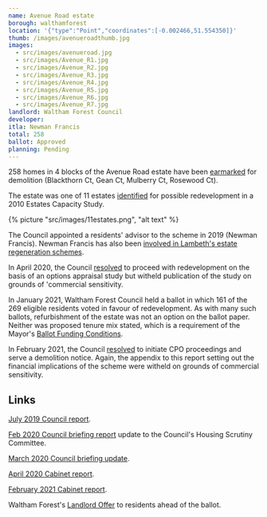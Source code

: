 ```yaml
---
name: Avenue Road estate
borough: walthamforest
location: '{"type":"Point","coordinates":[-0.002466,51.554350]}'
thumb: /images/avenueroadthumb.jpg
images:
  - src/images/avenueroad.jpg
  - src/images/Avenue_R1.jpg
  - src/images/Avenue_R2.jpg
  - src/images/Avenue_R3.jpg
  - src/images/Avenue_R4.jpg
  - src/images/Avenue_R5.jpg
  - src/images/Avenue_R6.jpg
  - src/images/Avenue_R7.jpg
landlord: Waltham Forest Council
developer:
itla: Newman Francis
total: 258
ballot: Approved
planning: Pending
---
```

258 homes in 4 blocks of the Avenue Road estate have been <a href="https://walthamforest.gov.uk/content/regeneration-avenue-road-estate-leytonstone">earmarked</a> for demolition (Blackthorn Ct, Gean Ct, Mulberry Ct, Rosewood Ct).

The estate was one of 11 estates [identified](https://democracy.walthamforest.gov.uk/documents/s10654/4.2.%20LSP%20report%20-%20Estates%20Review.pdf) for possible redevelopment in a 2010 Estates Capacity Study.

{% picture "src/images/11estates.png", "alt text" %}

The Council appointed a residents' advisor to the scheme in 2019 (Newman Francis). Newman Francis has also been [involved in Lambeth's estate regeneration schemes](http://newmanfrancis.org/projects/westbury-lambeth/).

In April 2020, the Council [resolved](https://democracy.walthamforest.gov.uk/documents/s72449/Avenue%20Road%20Estate%20Regeneration%20report.pdf) to proceed with redevelopment on the basis of an options appraisal study but witheld publication of the study on grounds of 'commercial sensitivity.

In January 2021, Waltham Forest Council held a ballot in which 161 of the 269 eligible residents voted in favour of redevelopment. As with many such ballots, refurbishment of the estate was not an option on the ballot paper. Neither was proposed tenure mix stated, which is a requirement of the Mayor's [Ballot Funding Conditions](https://www.london.gov.uk/sites/default/files/gla_cfg_section_8._resident_ballots_-_18_july_2018.pdf). 

In February 2021, the Council [resolved](https://democracy.walthamforest.gov.uk/documents/s77115/Avenue%20Road%20Estate%20Regeneration%20Project%20Update%20Report.pdf) to initiate CPO proceedings and serve a demolition notice. Again, the appendix to this report setting out the financial implications of the scheme were witheld on grounds of commercial sensitivity.

## Links
<a href="https://democracy.walthamforest.gov.uk/documents/s68553/Avenue%20Rd%20Regeneration%20Update%20Final.pdf">July 2019 Council report</a>.


[Feb 2020 Council briefing report](https://democracy.walthamforest.gov.uk/documents/s71385/4%20-%20Avenue%20Road%20Regeneration%20Final%2029-01-20%20v5.pdf) update to the Council's Housing Scrutiny Committee.

[March 2020 Council briefing update](https://democracy.walthamforest.gov.uk/documents/s72245/4%20-%20Report%20Scrutiny%20Committee%20_24%20March%202020%20final.pdf). 

[April 2020 Cabinet report](https://democracy.walthamforest.gov.uk/documents/s72449/Avenue%20Road%20Estate%20Regeneration%20report.pdf).

[February 2021 Cabinet report](https://democracy.walthamforest.gov.uk/documents/s77115/Avenue%20Road%20Estate%20Regeneration%20Project%20Update%20Report.pdf).

Waltham Forest's [Landlord Offer](https://www.avenue-road-estate-regeneration.co.uk/storage/app/media/lwf-arl-hta-g-landlord-offer-main-webspreads.pdf) to residents ahead of the ballot.
